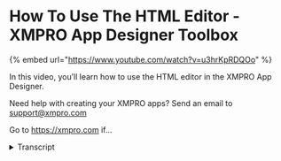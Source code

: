 # How To Use The HTML Editor - XMPRO App Designer Toolbox
{% embed url="https://www.youtube.com/watch?v=u3hrKpRDQOo" %}



In this video, you’ll learn how to use the HTML editor in the XMPRO App Designer.

Need help with creating your XMPRO apps? Send an email to support@xmpro.com

Go to https://xmpro.com if...
<details>
<summary>Transcript</summary>In this video, you’ll learn how to use the HTML editor in the XMPRO App Designer.

Need help with creating your XMPRO apps? Send an email to support@xmpro.com

Go to https://xmpro.com if...
welcome to another training video from

XM Pro today we will be looking at HTML

editor control in app designer so as you

can see I have a blank page here and in

the tool box under basic one can find a

control called hashed email editor HTML

editor is basically a rich text editor

where you can type in some notes or text

that that can take some word processing

like you can change fonts size of the

font you can you can change it to be

bold italic underlined etc you can even

put up some images in it and I'll show

you just now how to use it so basically

once you know where you want to put it

you would just drag it across and that

will give you the basic control in order

to configure it you would go to its

block properties and there are a few

options that you can tweak over here in

appearance the first thing you will

notice is that it has a toolbar option

that gives it the basic toolbar that

user can use to change certain things in

their text you would notice we have size

font all the usual word processing

options and we also have bullet lists

and including images you can even add a

code block and type in some code if you

want to so coming back to the options

here the next option usually you see is

a it's for visible which basically

decides that the control should be

visible or not and under behavior you

can choose if the control should be

read-only or disabled etc lastly there

is the option where you can provide some

static or default value if you need to

and that will be pre-loaded when this

app page is loaded on runtime so let's

let's save this and launch the app

we will see what it looks like as you

can see we have a we have a HTML or a

rich text editor here one thing you will

notice is that as I type text into it it

will grow automatically I'm to take the

amount of text that I'm typing in

otherwise it will just shrink back to

the sides you can change this by

applying certain styles on it like like

a height or with stahls if you choose to

now I have all the the word processing

options here and if I want to capture

something let's say I wanna capture a

bit of let's say in it that's at history

I can do that by typing that in and you

will see I have over here some font

options and I can give it some heading

under that I can type in some bullet

points for example and if I if I had

bound this I could I could have saved

this my text back to my data source so

that's that's one way of using it now if

you wanna actually load your data and as

I showed you in this case this is a

static control I can provide it a static

value which it will load all on this

runtime I can type something in but

let's say if my data is actually going

to come from from a data source I can

then put it inside a container which has

a data source attached to it

for example this container has a data

source so when I put it inside that I

will be able to bind it its value to the

items that are being returned by the

data source which are these in this case

I will bind it to history

and when I launch the app you will see

that it'll load some rich text out of

the database there so that's how you use

the HTML editor control in app designer

thank you so much for watching
</details>